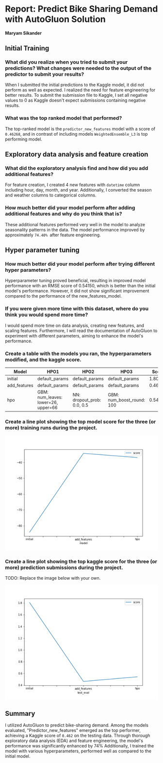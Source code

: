 # Report: Predict Bike Sharing Demand with AutoGluon Solution
#### Maryam Sikander

## Initial Training
### What did you realize when you tried to submit your predictions? What changes were needed to the output of the predictor to submit your results?
When I submitted the initial predictions to the Kaggle model, it did not perform as well as expected. I realized the need for feature engineering for better results.
         To submit the submission file to Kaggle, I set all negative values to 0 as Kaggle doesn't expect submissions containing negative results.

### What was the top ranked model that performed?
The top-ranked model is the `predictor_new_features` model with a score of `0.46268`, and in contrast of including models `WeightedEnsemble_L3` is top performing model.
        
## Exploratory data analysis and feature creation
### What did the exploratory analysis find and how did you add additional features?
For feature creation, I created 4 new features with `datetime` column including hour, day, month, and year. Additionally, I converted the season and weather columns to categorical columns. 
    
### How much better did your model perform after adding additional features and why do you think that is?
These additional features performed very well in the model to analyze seasonality patterns in the data. The model performance improved by approximately `74.40% `after feature engineering. 

## Hyper parameter tuning
### How much better did your model perform after trying different hyper parameters?
Hyperparameter tuning proved beneficial, resulting in improved model performance with an RMSE score of 0.54150, which is better than the initial model's performance. However, it did not show significant improvement compared to the performance of the new_features_model. 

### If you were given more time with this dataset, where do you think you would spend more time?
I would spend more time on data analysis, creating new features, and scaling features. Furthermore, I will read the documentation of AutoGluon to experiment with different parameters, aiming to enhance the model's performance.

### Create a table with the models you ran, the hyperparameters modified, and the kaggle score.
| Model        | HPO1                                 | HPO2                 | HPO3                   | Score  |
|--------------|--------------------------------------|----------------------|------------------------|--------|
| initial      | default_params                       | default_params       | default_params         | 1.80758|
| add_features | default_params                       | default_params       | default_params         | 0.46268|
| hpo          | GBM: num_leaves: lower=26, upper=66  | NN: dropout_prob: 0.0, 0.5 | GBM: num_boost_round: 100 | 0.54150|

### Create a line plot showing the top model score for the three (or more) training runs during the project.

![model_train_score.png](image/model_train_score.png)

### Create a line plot showing the top kaggle score for the three (or more) prediction submissions during the project.

TODO: Replace the image below with your own.

![model_test_score.png](image/model_test_score.png)

## Summary
I utilized AutoGluon to predict bike-sharing demand. Among the models evaluated, "Predictor_new_features" emerged as the top performer, achieving a Kaggle score of `0.462` on the testing data. Through thorough exploratory data analysis (EDA) and feature engineering, the model's performance was significantly enhanced by 74% Additionally, I trained the model with various hyperparameters, performed well as compared to the initial model. 

